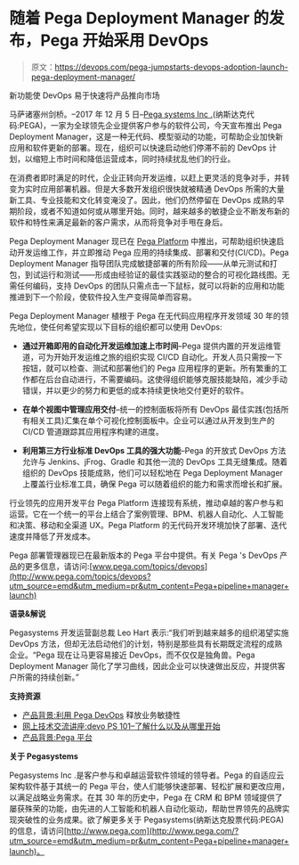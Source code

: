 # 随着 Pega Deployment Manager 的发布，Pega 开始采用 DevOps

> 原文：<https://devops.com/pega-jumpstarts-devops-adoption-launch-pega-deployment-manager/>

新功能使 DevOps 易于快速将产品推向市场

马萨诸塞州剑桥。–2017 年 12 月 5 日–[Pega systems Inc .](http://www.pega.com/?utm_source=emd&utm_medium=pr&utm_content=Pega+pipeline+manager+launch)(纳斯达克代码:PEGA)，一家为全球领先企业提供客户参与的软件公司，今天宣布推出 Pega Deployment Manager，这是一种无代码、模型驱动的功能，可帮助企业加快新应用和软件更新的部署。现在，组织可以快速启动他们停滞不前的 DevOps 计划，以缩短上市时间和降低运营成本，同时持续扰乱他们的行业。

在消费者即时满足的时代，企业正转向开发运维，以赶上更灵活的竞争对手，并转变为实时应用部署机器。但是大多数开发组织很快就被精通 DevOps 所需的大量新工具、专业技能和文化转变淹没了。因此，他们仍然停留在 DevOps 成熟的早期阶段，或者不知道如何或从哪里开始。同时，越来越多的敏捷企业不断发布新的软件和特性来满足最新的客户需求，从而将竞争对手甩在身后。

Pega Deployment Manager 现已在 [Pega Platform](https://www.pega.com/products/pega-7-platform?utm_source=emd&utm_medium=pr&utm_content=Pega+pipeline+manager+launch) 中推出，可帮助组织快速启动开发运维工作，并立即推动 Pega 应用的持续集成、部署和交付(CI/CD)。Pega Deployment Manager 指导团队完成敏捷部署的所有阶段——从单元测试和打包，到试运行和测试——形成由经验证的最佳实践驱动的整合的可视化路线图。无需任何编码，支持 DevOps 的团队只需点击一下鼠标，就可以将新的应用和功能推进到下一个阶段，使软件投入生产变得简单而容易。

Pega Deployment Manager 植根于 Pega 在无代码应用程序开发领域 30 年的领先地位，使任何希望实现以下目标的组织都可以使用 DevOps:

*   **通过开箱即用的自动化开发运维加速上市时间**–Pega 提供内置的开发运维管道，可为开始开发运维之旅的组织实现 CI/CD 自动化。开发人员只需按一下按钮，就可以检查、测试和部署他们的 Pega 应用程序的更新。所有繁重的工作都在后台自动进行，不需要编码。这使得组织能够克服技能缺陷，减少手动错误，并以更少的努力和更低的成本持续更快地交付更好的软件。

*   **在单个视图中管理应用交付**–统一的控制面板将所有 DevOps 最佳实践(包括所有相关工具)汇集在单个可视化控制面板中。企业可以通过从开发到生产的 CI/CD 管道跟踪其应用程序构建的进度。

*   **利用第三方行业标准 DevOps 工具的强大功能**–Pega 的开放式 DevOps 方法允许与 Jenkins、jFrog、Gradle 和其他一流的 DevOps 工具无缝集成。随着组织的 DevOps 技能成熟，他们可以轻松地在 Pega Deployment Manager 上覆盖行业标准工具，确保 Pega 可以随着组织的能力和需求而增长和扩展。

行业领先的应用开发平台 Pega Platform 连接现有系统，推动卓越的客户参与和运营。它在一个统一的平台上结合了案例管理、BPM、机器人自动化、人工智能和决策、移动和全渠道 UX。Pega Platform 的无代码开发环境加快了部署、迭代速度并降低了开发成本。

Pega 部署管理器现已在最新版本的 Pega 平台中提供。有关 Pega 's DevOps 产品的更多信息，请访问:[www.pega.com/topics/devops](http://www.pega.com/topics/devops?utm_source=emd&utm_medium=pr&utm_content=Pega+pipeline+manager+launch)

**语录&解说**

Pegasystems 开发运营副总裁 Leo Hart 表示:“我们听到越来越多的组织渴望实施 DevOps 方法，但却无法启动他们的计划，特别是那些具有长期既定流程的成熟企业。“Pega 现在让马更容易接近 DevOps，而不仅仅是独角兽。Pega Deployment Manager 简化了学习曲线，因此企业可以快速做出反应，并提供客户所需的持续创新。”

**支持资源**

*   [产品背景:利用 Pega DevOps](https://www.pega.com/topics/devops?utm_source=emd&utm_medium=pr&utm_content=Pega+pipeline+manager+launch) 释放业务敏捷性
*   [网上技术交流讲座:devo PS 101–了解什么以及从哪里开始](https://www.pega.com/insights/resources/devops-101-what-know-and-where-begin?utm_source=emd&utm_medium=pr&utm_content=Pega+pipeline+manager+launch)
*   [产品背景:Pega 平台](https://www.pega.com/products/pega-7-platform?utm_source=emd&utm_medium=pr&utm_content=Pega+pipeline+manager+launch)

**关于 Pegasystems**

Pegasystems Inc .是客户参与和卓越运营软件领域的领导者。Pega 的自适应云架构软件基于其统一的 Pega 平台，使人们能够快速部署、轻松扩展和更改应用，以满足战略业务需求。在其 30 年的历史中，Pega 在 CRM 和 BPM 领域提供了屡获殊荣的功能，由先进的人工智能和机器人自动化驱动，帮助世界领先的品牌实现突破性的业务成果。欲了解更多关于 Pegasystems(纳斯达克股票代码:PEGA)的信息，请访问[http://www.pega.com](http://www.pega.com/?utm_source=emd&utm_medium=pr&utm_content=Pega+pipeline+manager+launch)。